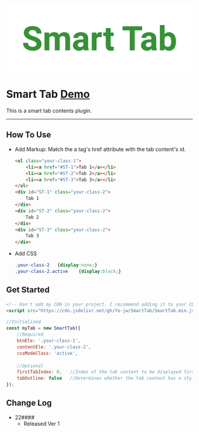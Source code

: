 ![SmartTab](img/ST_logo.jpg)

# **Smart Tab [Demo](https://fe-jw.github.io/SmartTab)**

This is a smart tab contents plugin.

---

## **How To Use**

* Add Markup: Match the a tag's href attribute with the tab content's id.
	```html
	<ul class="your-class-1">
		<li><a href="#ST-1">Tab 1</a></li>
		<li><a href="#ST-2">Tab 2</a></li>
		<li><a href="#ST-3">Tab 3</a></li>
	</ul>
	<div id="ST-1" class="your-class-2">
		Tab 1
	</div>
	<div id="ST-2" class="your-class-2">
		Tab 2
	</div>
	<div id="ST-3" class="your-class-2">
		Tab 3
	</div>
	```

* Add CSS
	```css
	.your-class-2	{display:none;}
	.your-class-2.active	{display:block;}
	```

## **Get Started**

```html
<!-- Don't add my CDN in your project. I recommend adding it to your CDN -->
<script src="https://cdn.jsdelivr.net/gh/fe-jw/SmartTab/SmartTab.min.js"></script>
```

```js
//Initialized
const myTab = new SmartTab({
	//Required
	btnEle: '.your-class-1',
	contentEle: '.your-class-2',
	cssModeClass: 'active',

	//Optional
	firstTabIndex: 0,	//Index of the tab content to be displayed first(Default is 0)
	tabOutline: false	//Determines whether the tab content has a style outline(Default is false)
});
```

## **Change Log**
* 22####
	* Released Ver 1
